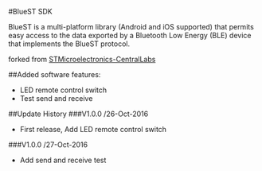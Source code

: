 #BlueST SDK

BlueST is a multi-platform library (Android and iOS supported) that permits easy access to the data exported by a Bluetooth Low Energy (BLE) device that implements the BlueST protocol.

forked from [STMicroelectronics-CentralLabs](https://github.com/STMicroelectronics-CentralLabs/BlueSTSDK_Android)

##Added software features:
* LED remote control switch
* Test send and receive

##Update History
###V1.0.0 /26-Oct-2016
* First release, Add LED remote control switch

###V1.0.0 /27-Oct-2016
* Add send and receive test
